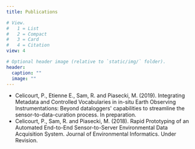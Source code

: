 ```yaml
---
title: Publications

# View.
#   1 = List
#   2 = Compact
#   3 = Card
#   4 = Citation
view: 4

# Optional header image (relative to `static/img/` folder).
header:
  caption: ""
  image: ""
---
```

- Celicourt, P., Etienne E., Sam, R. and Piasecki, M. (2019). Integrating Metadata and Controlled Vocabularies in in-situ Earth Observing Instrumentations: Beyond dataloggers' capabilities to streamline the sensor-to-data-curation process. In preparation.
- Celicourt, P., Sam, R. and Piasecki, M. (2018). Rapid Prototyping of an Automated End-to-End Sensor-to-Server Environmental Data Acquisition System. Journal of Environmental Informatics. Under Revision.
